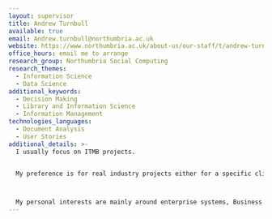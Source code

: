 ```yaml
---
layout: supervisor
title: Andrew Turnbull
available: true
email: Andrew.turnbull@northumbria.ac.uk
website: https://www.northumbria.ac.uk/about-us/our-staff/t/andrew-turnbull/
office_hours: email me to arrange
research_group: Northumbria Social Computing
research_themes:
  - Information Science
  - Data Science
additional_keywords:
  - Decision Making
  - Library and Information Science
  - Information Management
technologies_languages:
  - Document Analysis
  - User Stories
additional_details: >-
  I usually focus on ITMB projects.


  My preference is for real industry projects either for a specific client or inspired by observation/identification of a real problem or issue (often from placement). In many of the most interesting (and successful) cases, the complexity and interest is in identifying and specifying the necessary business processes and constraints rather than in the final application. 



  My personal interests are mainly around enterprise systems, Business Processes, Business Systems, IT operations,  success metrics, transactional processing
---
```

